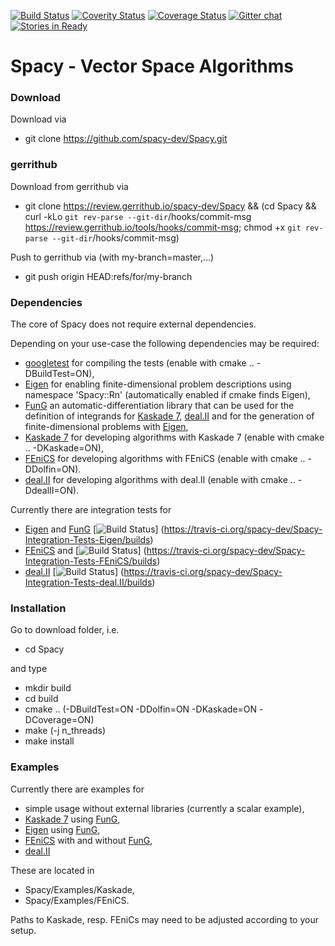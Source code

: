 [![Build Status](https://travis-ci.org/spacy-dev/Spacy.svg?branch=master)](https://travis-ci.org/spacy-dev/Spacy/builds)
[![Coverity Status](https://scan.coverity.com/projects/10277/badge.svg)](https://scan.coverity.com/projects/spacy)
[![Coverage Status](https://coveralls.io/repos/github/spacy-dev/Spacy/badge.svg?branch=master)](https://coveralls.io/github/spacy-dev/Spacy?branch=master)
[![Gitter chat](https://badges.gitter.im/spacy-dev/spacy.png)](https://gitter.im/spacy-dev/Spacy)
[![Stories in Ready](https://badge.waffle.io/spacy-dev/Spacy.svg?label=ready&title=Ready)](http://waffle.io/spacy-dev/Spacy)

# Spacy - Vector Space Algorithms

### Download
Download via
  - git clone https://github.com/spacy-dev/Spacy.git

### gerrithub
Download from gerrithub via
  - git clone https://review.gerrithub.io/spacy-dev/Spacy && (cd Spacy && curl -kLo `git rev-parse --git-dir`/hooks/commit-msg https://review.gerrithub.io/tools/hooks/commit-msg; chmod +x `git rev-parse --git-dir`/hooks/commit-msg)

Push to gerrithub via (with my-branch=master,...)
  - git push origin HEAD:refs/for/my-branch

### Dependencies
The core of Spacy does not require external dependencies.

Depending on your use-case the following dependencies may be required:
  - [googletest](https://github.com/google/googletest) for compiling the tests (enable with cmake .. -DBuildTest=ON),
  - [Eigen](http://eigen.tuxfamily.org/) for enabling finite-dimensional problem descriptions using namespace 'Spacy::Rn' (automatically enabled if cmake finds Eigen),
  - [FunG](https://lubkoll.github.io/FunG) an automatic-differentiation library that can be used for the definition of integrands for [Kaskade 7](https://www.zib.de/projects/kaskade-7-finite-element-toolbox), [deal.II](http://dealii.org) and for the generation of finite-dimensional problems with [Eigen](http://eigen.tuxfamily.org/),
  - [Kaskade 7](https://www.zib.de/projects/kaskade-7-finite-element-toolbox) for developing algorithms with Kaskade 7 (enable with cmake .. -DKaskade=ON),
  - [FEniCS](https://fenicsproject.org) for developing algorithms with FEniCS (enable with cmake .. -DDolfin=ON).
  - [deal.II](http://dealii.org) for developing algorithms with deal.II (enable with cmake .. -DdealII=ON). 

Currently there are integration tests for
  - [Eigen](http://eigen.tuxfamily.org/) and [FunG](https://lubkoll.github.io/FunG)
    [![Build Status](https://travis-ci.org/spacy-dev/Spacy-Integration-Tests-Eigen.svg?branch=master)]
    (https://travis-ci.org/spacy-dev/Spacy-Integration-Tests-Eigen/builds)
  - [FEniCS](https://fenicsproject.org) and 
    [![Build Status](https://travis-ci.org/spacy-dev/Spacy-Integration-Tests-FEniCS.svg?branch=master)]
    (https://travis-ci.org/spacy-dev/Spacy-Integration-Tests-FEniCS/builds)
  - [deal.II](http://dealii.org)
    [![Build Status](https://travis-ci.org/spacy-dev/Spacy-Integration-Tests-deal.II.svg?branch=master)]
    (https://travis-ci.org/spacy-dev/Spacy-Integration-Tests-deal.II/builds)

### Installation
Go to download folder, i.e.
  - cd Spacy
  
and type
  - mkdir build
  - cd build
  - cmake .. (-DBuildTest=ON -DDolfin=ON -DKaskade=ON -DCoverage=ON)
  - make (-j n_threads)
  - make install

### Examples
Currently there are examples for
  - simple usage without external libraries (currently a scalar example),
  - [Kaskade 7](https://www.zib.de/projects/kaskade-7-finite-element-toolbox) using [FunG](https://lubkoll.github.io/FunG),
  - [Eigen](http://eigen.tuxfamily.org/) using [FunG](https://lubkoll.github.io/FunG),
  - [FEniCS](https://fenicsproject.org) with and without [FunG](https://lubkoll.github.io/FunG),
  - [deal.II](http://dealii.org)

These are located in
 - Spacy/Examples/Kaskade,
 - Spacy/Examples/FEniCS.

Paths to Kaskade, resp. FEniCs may need to be adjusted according to your setup.



